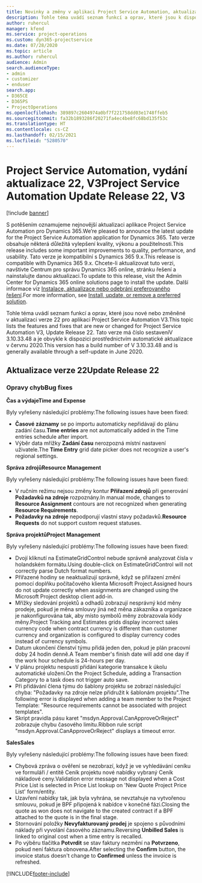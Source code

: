 ```yaml
---
title: Novinky a změny v aplikaci Project Service Automation, aktualizace verze 22, V3
description: Tohle téma uvádí seznam funkcí a oprav, které jsou k dispozici v Project Service Automation, aktualizace verze 22, V3.
author: ruhercul
manager: kfend
ms.service: project-operations
ms.custom: dyn365-projectservice
ms.date: 07/28/2020
ms.topic: article
ms.author: ruhercul
audience: Admin
search.audienceType:
- admin
- customizer
- enduser
search.app:
- D365CE
- D365PS
- ProjectOperations
ms.openlocfilehash: 389897c2604974a0bf7f221758dd03e1748ffeb5
ms.sourcegitcommit: fa32b1893286f20271fa4ec4be8fc68bd135f53c
ms.translationtype: HT
ms.contentlocale: cs-CZ
ms.lasthandoff: 02/15/2021
ms.locfileid: "5280570"
---
```

# <a name="project-service-automation-update-release-22-v3"></a><span data-ttu-id="1d260-103">Project Service Automation, vydání aktualizace 22, V3</span><span class="sxs-lookup"><span data-stu-id="1d260-103">Project Service Automation Update Release 22, V3</span></span>

[!include [banner](../includes/psa-now-project-operations.md)]

<span data-ttu-id="1d260-104">S potěšením oznamujeme nejnovější aktualizaci aplikace Project Service Automation pro Dynamics 365.</span><span class="sxs-lookup"><span data-stu-id="1d260-104">We’re pleased to announce the latest update for the Project Service Automation application for Dynamics 365.</span></span> <span data-ttu-id="1d260-105">Tato verze obsahuje některá důležitá vylepšení kvality, výkonu a použitelnosti.</span><span class="sxs-lookup"><span data-stu-id="1d260-105">This release includes some important improvements to quality, performance, and usability.</span></span> <span data-ttu-id="1d260-106">Tato verze je kompatibilní s Dynamics 365 9.x.</span><span class="sxs-lookup"><span data-stu-id="1d260-106">This release is compatible with Dynamics 365 9.x.</span></span> <span data-ttu-id="1d260-107">Chcete-li aktualizovat tuto verzi, navštivte Centrum pro správu Dynamics 365 online, stránku řešení a nainstalujte danou aktualizaci.</span><span class="sxs-lookup"><span data-stu-id="1d260-107">To update to this release, visit the Admin Center for Dynamics 365 online solutions page to install the update.</span></span> <span data-ttu-id="1d260-108">Další informace viz [Instalace, aktualizace nebo odebrání preferovaného řešení](https://docs.microsoft.com/power-platform/admin/install-remove-preferred-solution).</span><span class="sxs-lookup"><span data-stu-id="1d260-108">For more information, see [Install, update, or remove a preferred solution](https://docs.microsoft.com/power-platform/admin/install-remove-preferred-solution).</span></span>

<span data-ttu-id="1d260-109">Tohle téma uvádí seznam funkcí a oprav, které jsou nové nebo změněné v aktualizaci verze 22 pro aplikaci Project Service Automation V3.</span><span class="sxs-lookup"><span data-stu-id="1d260-109">This topic lists the features and fixes that are new or changed for Project Service Automation V3, Update Release 22.</span></span> <span data-ttu-id="1d260-110">Tato verze má číslo sestaveníV 3.10.33.48 a je obvykle k dispozici prostřednictvím automatické aktualizace v červnu 2020.</span><span class="sxs-lookup"><span data-stu-id="1d260-110">This version has a build number of V 3.10.33.48 and is generally available through a self-update in June 2020.</span></span>

## <a name="update-release-22"></a><span data-ttu-id="1d260-111">Aktualizace verze 22</span><span class="sxs-lookup"><span data-stu-id="1d260-111">Update Release 22</span></span>

### <a name="bug-fixes"></a><span data-ttu-id="1d260-112">Opravy chyb</span><span class="sxs-lookup"><span data-stu-id="1d260-112">Bug fixes</span></span>



<span data-ttu-id="1d260-113">**Čas a výdaje**</span><span class="sxs-lookup"><span data-stu-id="1d260-113">**Time and Expense**</span></span>

<span data-ttu-id="1d260-114">Byly vyřešeny následující problémy:</span><span class="sxs-lookup"><span data-stu-id="1d260-114">The following issues have been fixed:</span></span>

- <span data-ttu-id="1d260-115">**Časové záznamy** se po importu automaticky nepřidávají do plánu zadání času.</span><span class="sxs-lookup"><span data-stu-id="1d260-115">**Time entries** are not automatically added in the Time entries schedule after import.</span></span>
- <span data-ttu-id="1d260-116">Výběr data mřížky **Zadání času** nerozpozná místní nastavení uživatele.</span><span class="sxs-lookup"><span data-stu-id="1d260-116">The **Time Entry** grid date picker does not recognize a user's regional settings.</span></span>

<span data-ttu-id="1d260-117">**Správa zdrojů**</span><span class="sxs-lookup"><span data-stu-id="1d260-117">**Resource Management**</span></span>

<span data-ttu-id="1d260-118">Byly vyřešeny následující problémy:</span><span class="sxs-lookup"><span data-stu-id="1d260-118">The following issues have been fixed:</span></span>

- <span data-ttu-id="1d260-119">V ručním režimu nejsou změny kontur **Přiřazení zdrojů** při generování **Požadavků na zdroje** rozpoznány.</span><span class="sxs-lookup"><span data-stu-id="1d260-119">In manual mode, changes to **Resource Assignment** contours are not recognized when generating **Resource Requirements**.</span></span>
- <span data-ttu-id="1d260-120">**Požadavky na zdroje** nepodporují vlastní stavy požadavků.</span><span class="sxs-lookup"><span data-stu-id="1d260-120">**Resource Requests** do not support custom request statuses.</span></span>

<span data-ttu-id="1d260-121">**Správa projektů**</span><span class="sxs-lookup"><span data-stu-id="1d260-121">**Project Management**</span></span>

<span data-ttu-id="1d260-122">Byly vyřešeny následující problémy:</span><span class="sxs-lookup"><span data-stu-id="1d260-122">The following issues have been fixed:</span></span>

- <span data-ttu-id="1d260-123">Dvojí kliknutí na EstimateGridControl nebude správně analyzovat čísla v holandském formátu.</span><span class="sxs-lookup"><span data-stu-id="1d260-123">Using double-click on EstimateGridControl will not correctly parse Dutch format numbers.</span></span>
- <span data-ttu-id="1d260-124">Přiřazené hodiny se neaktualizují správně, když se přiřazení změní pomocí doplňku počítačového klienta Microsoft Project.</span><span class="sxs-lookup"><span data-stu-id="1d260-124">Assigned hours do not update correctly when assignments are changed using the Microsoft Project desktop client add-in.</span></span>
- <span data-ttu-id="1d260-125">Mřížky sledování projektů a odhadů zobrazují nesprávný kód měny prodeje, pokud je měna smlouvy jiná než měna zákazníka a organizace je nakonfigurována tak, aby místo symbolů měny zobrazovala kódy měny.</span><span class="sxs-lookup"><span data-stu-id="1d260-125">Project Tracking and Estimates grids display incorrect sales currency code when contract currency is different than customer currency and organization is configured to display currency codes instead of currency symbols.</span></span>
- <span data-ttu-id="1d260-126">Datum ukončení členství týmu přidá jeden den, pokud je plán pracovní doby 24 hodin denně.</span><span class="sxs-lookup"><span data-stu-id="1d260-126">A Team member's finish date will add one day if the work hour schedule is 24-hours per day.</span></span>
- <span data-ttu-id="1d260-127">V plánu projektu nespustí přidání kategorie transakce k úkolu automatické uložení.</span><span class="sxs-lookup"><span data-stu-id="1d260-127">On the Project Schedule, adding a Transaction Category to a task does not trigger auto save.</span></span>
- <span data-ttu-id="1d260-128">Při přidávání člena týmu do šablony projektu se zobrazí následující chyba: "Požadavky na zdroje nelze přidružit k šablonám projektu".</span><span class="sxs-lookup"><span data-stu-id="1d260-128">The following error is displayed when adding a team member to the Project Template: "Resource requirements cannot be associated with project templates".</span></span> 
- <span data-ttu-id="1d260-129">Skript pravidla pásu karet "msdyn.Approval.CanApproveOrReject" zobrazuje chybu časového limitu.</span><span class="sxs-lookup"><span data-stu-id="1d260-129">Ribbon rule script "msdyn.Approval.CanApproveOrReject" displays a timeout error.</span></span>

<span data-ttu-id="1d260-130">**Sales**</span><span class="sxs-lookup"><span data-stu-id="1d260-130">**Sales**</span></span>

<span data-ttu-id="1d260-131">Byly vyřešeny následující problémy:</span><span class="sxs-lookup"><span data-stu-id="1d260-131">The following issues have been fixed:</span></span>

- <span data-ttu-id="1d260-132">Chybová zpráva o ověření se nezobrazí, když je ve vyhledávání ceníku ve formuláři / entitě Ceník projektu nové nabídky vybraný Ceník nákladové ceny.</span><span class="sxs-lookup"><span data-stu-id="1d260-132">Validation error message not displayed when a Cost Price List is selected in Price List lookup on 'New Quote Project Price List' form/entity.</span></span>
- <span data-ttu-id="1d260-133">Uzavření nabídky tak, jak byla vyhrána, se nevztahuje na vytvořenou smlouvu, pokud je BPF připojená k nabídce v konečné fázi.</span><span class="sxs-lookup"><span data-stu-id="1d260-133">Closing the quote as won does not navigate to the created contract if a BPF attached to the quote is in the final stage.</span></span>
- <span data-ttu-id="1d260-134">Stornování položky **Nevyfakturovaný prodej** je spojeno s původními náklady při vyvolání časového záznamu.</span><span class="sxs-lookup"><span data-stu-id="1d260-134">Reversing **Unbilled Sales** is linked to original cost when a time entry is recalled.</span></span>
- <span data-ttu-id="1d260-135">Po výběru tlačítka **Potvrdit** se stav faktury nezmění na **Potvrzeno**, pokud není faktura obnovena.</span><span class="sxs-lookup"><span data-stu-id="1d260-135">After selecting the **Confirm** button, the invoice status doesn't change to **Confirmed** unless the invoice is refreshed.</span></span>


[!INCLUDE[footer-include](../includes/footer-banner.md)]